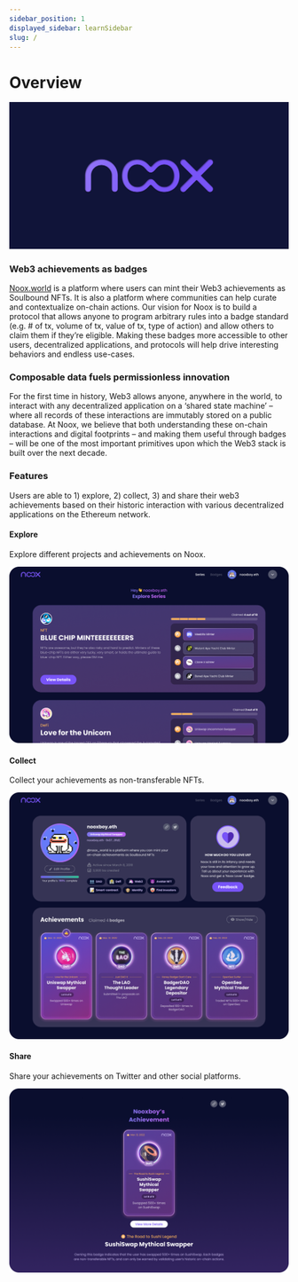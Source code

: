 ```yaml
---
sidebar_position: 1
displayed_sidebar: learnSidebar
slug: /
---
```


# Overview
![main](/img/main.png)

### Web3 achievements as badges

[Noox.world](https://noox.world/) is a platform where users can mint their Web3 achievements as Soulbound NFTs. It is also a platform where communities can help curate and contextualize on-chain actions. Our vision for Noox is to build a protocol that allows anyone to program arbitrary rules into a badge standard (e.g. # of tx, volume of tx, value of tx, type of action) and allow others to claim them if they’re eligible. Making these badges more accessible to other users, decentralized applications, and protocols will help drive interesting behaviors and endless use-cases.
<br class="in" />

### Composable data fuels permissionless innovation

For the first time in history, Web3 allows anyone, anywhere in the world, to interact with any decentralized application on a ‘shared state machine’ – where all records of these interactions are immutably stored on a public database. At Noox, we believe that both understanding these on-chain interactions and digital footprints – and making them useful through badges – will be one of the most important primitives upon which the Web3 stack is built over the next decade. 
<br class="in" />

### Features

Users are able to 1) explore, 2) collect, 3) and share their web3 achievements based on their historic interaction with various decentralized applications on the Ethereum network.
<br class="in" />

#### Explore
Explore different projects and achievements on Noox.

![explore](/img/explore.png)
<br class="in" />

#### Collect
Collect your achievements as non-transferable NFTs.

![collect](/img/collect.png)
<br class="in" />

#### Share
Share your achievements on Twitter and other social platforms.

![share](/img/share.png)